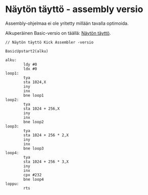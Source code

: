 # Näytön täyttö - assembly versio

Assembly-ohjelmaa ei ole yritetty millään tavalla optimoida.

Alkuperäinen Basic-versio on täällä: [Näytön täyttö](../Vision%20BASIC/Nayton%20taytto.md).


```
// Näytön täyttö Kick Assembler -versio

BasicUpstart2(alku)

alku:
        ldy #0
        ldx #0
loop1:
        tya
        sta 1024,X
        iny
        inx
        bne loop1
loop2:
        tya
        sta 1024 + 256,X
        iny
        inx
        bne loop2
loop3:
        tya
        sta 1024 + 256 * 2,X
        iny
        inx
        bne loop3
loop4:
        tya
        sta 1024 + 256 * 3,X
        iny
        inx
        cpx #232
        bne loop4
loppu:
        rts

```
